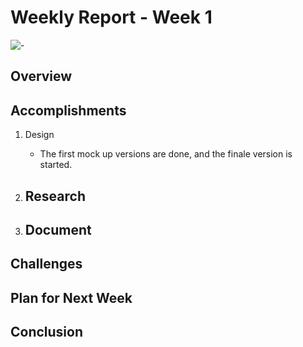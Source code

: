 # Weekly Report - Week 1
![-](https://raw.githubusercontent.com/andreasbm/readme/master/assets/lines/rainbow.png)

## Overview

## Accomplishments

1. Design
   - The first mock up versions are done, and the finale version is started.

2. Research
   - 

3. Document
   - 

## Challenges
## Plan for Next Week
## Conclusion
